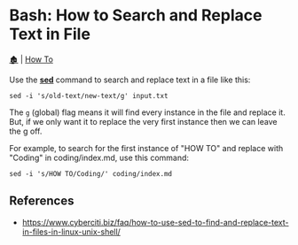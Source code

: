 # Bash: How to Search and Replace Text in File

[🏚️](../README.md) | [How To](/how-to/index.md)

Use the **[sed](/shell/sed.md)** command to search and replace text in a file like this:

    sed -i 's/old-text/new-text/g' input.txt

The `g` (global) flag means it will find every instance in the file and replace it. But, if we only want it to replace the very first instance then we can leave the g off.

For example, to search for the first instance of "HOW TO" and replace with "Coding" in coding/index.md, use this command:

    sed -i 's/HOW TO/Coding/' coding/index.md

## References

- https://www.cyberciti.biz/faq/how-to-use-sed-to-find-and-replace-text-in-files-in-linux-unix-shell/
